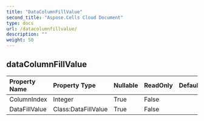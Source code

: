 ```yaml
---
title: "DataColumnFillValue"
second_title: "Aspose.Cells Cloud Document"
type: docs
url: /datacolumnfillvalue/
description: ""
weight: 50
---
```


## **dataColumnFillValue**

 

| Property Name | Property Type | Nullable |  ReadOnly | DefaultValue | Description | 
| :- | :- | :- |:- |  :- | :- |
| ColumnIndex | Integer | True |  False |  |  |  
| DataFillValue | Class:DataFillValue | True |  False |  |  |  

